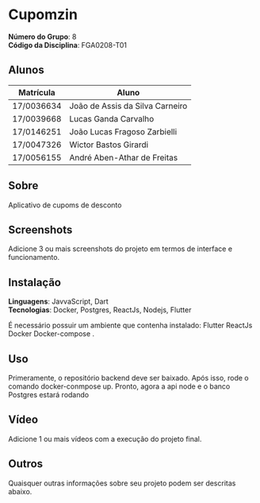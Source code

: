 # Cupomzin

**Número do Grupo**: 8<br>
**Código da Disciplina**: FGA0208-T01<br>

## Alunos
|Matrícula | Aluno |
| -- | -- |
| 17/0036634  | João de Assis da Silva Carneiro |
| 17/0039668  | Lucas Ganda Carvalho |
| 17/0146251  | João Lucas Fragoso Zarbielli |
| 17/0047326  | Wictor Bastos Girardi  |
| 17/0056155  | André Aben-Athar de Freitas |

## Sobre 
Aplicativo de cupoms de desconto

## Screenshots
Adicione 3 ou mais screenshots do projeto em termos de interface e funcionamento.

## Instalação 
**Linguagens**: JavvaScript, Dart<br>
**Tecnologias**: Docker, Postgres, ReactJs, Nodejs, Flutter<br>

É necessário possuir um ambiente que contenha instalado:
Flutter
ReactJs
Docker
Docker-compose .

## Uso 
Primeramente, o repositório backend deve ser baixado.
Após isso, rode o comando docker-conmpose up.
Pronto, agora a api node e o banco Postgres estará rodando

## Vídeo
Adicione 1 ou mais vídeos com a execução do projeto final.

## Outros 
Quaisquer outras informações sobre seu projeto podem ser descritas abaixo.
